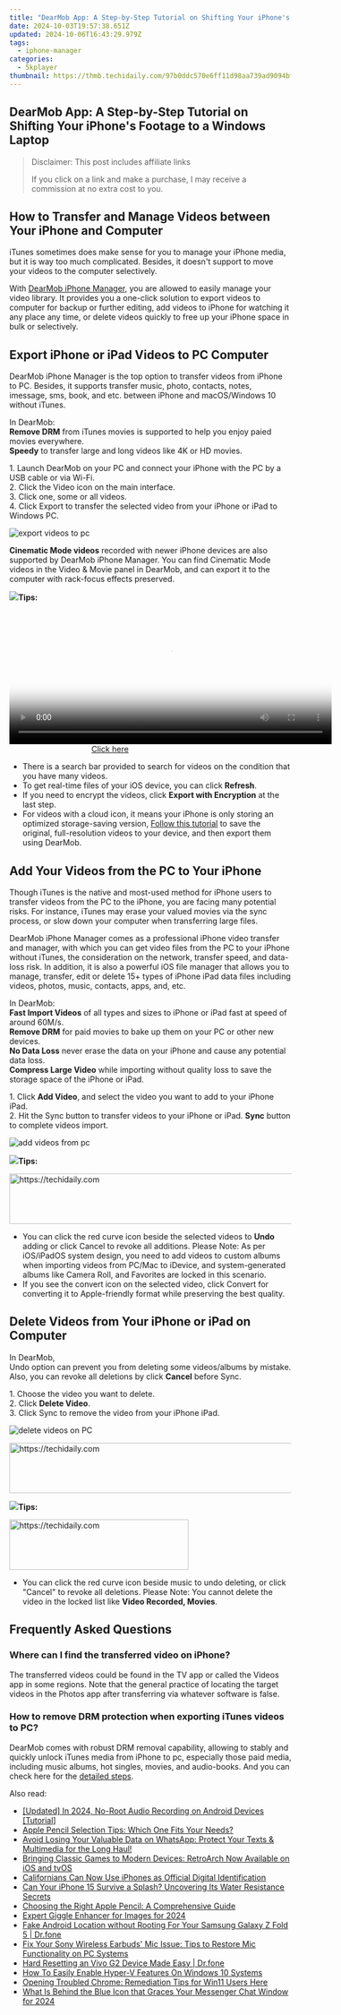 ```yaml
---
title: "DearMob App: A Step-by-Step Tutorial on Shifting Your iPhone's Footage to a Windows Laptop"
date: 2024-10-03T19:57:38.651Z
updated: 2024-10-06T16:43:29.979Z
tags:
  - iphone-manager
categories:
  - 5kplayer
thumbnail: https://thmb.techidaily.com/97b0ddc570e6ff11d98aa739ad9094bf8b6916f3ca7d54eab5f1d4007ba674c0.JPG
---
```


## DearMob App: A Step-by-Step Tutorial on Shifting Your iPhone's Footage to a Windows Laptop

>  Disclaimer: This post includes affiliate links
>
>  If you click on a link and make a purchase, I may receive a commission at no extra cost to you.
>

## How to Transfer and Manage Videos between Your iPhone and Computer

iTunes sometimes does make sense for you to manage your iPhone media, but it is way too much complicated. Besides, it doesn't support to move your videos to the computer selectively.

With [DearMob iPhone Manager](https://tools.techidaily.com/5kplayer/iphone-manager/), you are allowed to easily manage your video library. It provides you a one-click solution to export videos to computer for backup or further editing, add videos to iPhone for watching it any place any time, or delete videos quickly to free up your iPhone space in bulk or selectively.

## Export iPhone or iPad Videos to PC Computer

DearMob iPhone Manager is the top option to transfer videos from iPhone to PC. Besides, it supports transfer music, photo, contacts, notes, imessage, sms, book, and etc. between iPhone and macOS/Windows 10 without iTunes.

In DearMob:  
**Remove DRM** from iTunes movies is supported to help you enjoy paied movies everywhere.  
**Speedy** to transfer large and long videos like 4K or HD movies. 

1\. Launch DearMob on your PC and connect your iPhone with the PC by a USB cable or via Wi-Fi.  
 2\. Click the Video icon on the main interface.  
 3\. Click one, some or all videos.  
 4\. Click Export to transfer the selected video from your iPhone or iPad to Windows PC.

![export videos to pc](https://www.5kplayer.com/user-guide/images/userguide-how/export-iphone-video-pc.jpg) 

**Cinematic Mode videos** recorded with newer iPhone devices are also supported by DearMob iPhone Manager. You can find Cinematic Mode videos in the Video & Movie panel in DearMob, and can export it to the computer with rack-focus effects preserved.

![](https://www.5kplayer.com/user-guide/images/userguide-how/tips-icon.png)**Tips:**

<!-- affiliate ads begin -->
<span id="1983472">
					<video width="576" height="240" style="cursor:pointer"
           poster="//a.impactradius-go.com/display-clicktoplayimage/1983472.png"
           onclick="if(!this.playClicked){this.play();this.setAttribute('controls',true);this.playClicked=true;}">
	   <source src="//a.impactradius-go.com/display-ad/22993-1983472">
	   <img src="//a.impactradius-go.com/display-clicktoplayimage/1983472.png" style="border: none; height: 100%; width: 100%; object-fit: contain">
	</video>
	<div style="width:360px;text-align:center"><a href="javascript:window.open(decodeURIComponent('https%3A%2F%2Fhomestyler.sjv.io%2Fc%2F5597632%2F1983472%2F22993'), '_blank');void(0);">Click here</a></div>
</span>
<img height="0" width="0" src="https://imp.pxf.io/i/5597632/1983472/22993" style="position:absolute;visibility:hidden;" border="0" />
<!-- affiliate ads end -->

* There is a search bar provided to search for videos on the condition that you have many videos.
* To get real-time files of your iOS device, you can click **Refresh**.
* If you need to encrypt the videos, click **Export with Encryption** at the last step.
* For videos with a cloud icon, it means your iPhone is only storing an optimized storage-saving version, [Follow this tutorial](https://tools.techidaily.com/5kplayer/iphone-manager/) to save the original, full-resolution videos to your device, and then export them using DearMob.

## Add Your Videos from the PC to Your iPhone

Though iTunes is the native and most-used method for iPhone users to transfer videos from the PC to the iPhone, you are facing many potential risks. For instance, iTunes may erase your valued movies via the sync process, or slow down your computer when transferring large files.

DearMob iPhone Manager comes as a professional iPhone video transfer and manager, with which you can get video files from the PC to your iPhone without iTunes, the consideration on the network, transfer speed, and data-loss risk. In addition, it is also a powerful iOS file manager that allows you to manage, transfer, edit or delete 15+ types of iPhone iPad data files including videos, photos, music, contacts, apps, and, etc.

In DearMob:  
**Fast Import Videos** of all types and sizes to iPhone or iPad fast at speed of around 60M/s.  
**Remove DRM** for paid movies to bake up them on your PC or other new devices.  
**No Data Loss** never erase the data on your iPhone and cause any potential data loss.   
**Compress Large Video** while importing without quality loss to save the storage space of the iPhone or iPad.

1\. Click **Add Video**, and select the video you want to add to your iPhone iPad.  
 2\. Hit the Sync button to transfer videos to your iPhone or iPad. **Sync** button to complete videos import.

![add videos from pc](https://www.5kplayer.com/user-guide/images/userguide-how/video-to-iphone-pc.jpg) 

![](https://www.5kplayer.com/user-guide/images/userguide-how/tips-icon.png)**Tips:**

<!-- affiliate ads begin -->
<a href="https://appsumo.8odi.net/c/5597632/2137379/7443" target="_top" id="2137379">
  <img src="//a.impactradius-go.com/display-ad/7443-2137379" border="0" alt="https://techidaily.com" width="728" height="90"/>
</a>
<img height="0" width="0" src="https://appsumo.8odi.net/i/5597632/2137379/7443" style="position:absolute;visibility:hidden;" border="0" />
<!-- affiliate ads end -->

* You can click the red curve icon beside the selected videos to **Undo** adding or click Cancel to revoke all additions. Please Note: As per iOS/iPadOS system design, you need to add videos to custom albums when importing videos from PC/Mac to iDevice, and system-generated albums like Camera Roll, and Favorites are locked in this scenario.
* If you see the convert icon on the selected video, click Convert for converting it to Apple-friendly format while preserving the best quality.

## Delete Videos from Your iPhone or iPad on Computer

In DearMob,  
 Undo option can prevent you from deleting some videos/albums by mistake. Also, you can revoke all deletions by click **Cancel** before Sync.

1\. Choose the video you want to delete.  
 2\. Click **Delete Video**.  
 3\. Click Sync to remove the video from your iPhone iPad.

![delete videos on PC](https://www.5kplayer.com/user-guide/images/userguide-how/delete-video-pc.jpg) 

<!-- affiliate ads begin -->
<a href="https://review-au.sjv.io/c/5597632/2098702/14409" target="_top" id="2098702">
  <img src="//a.impactradius-go.com/display-ad/14409-2098702" border="0" alt="https://techidaily.com" width="728" height="90"/>
</a>
<img height="0" width="0" src="https://review-au.sjv.io/i/5597632/2098702/14409" style="position:absolute;visibility:hidden;" border="0" />
<!-- affiliate ads end -->

![](https://www.5kplayer.com/user-guide/images/userguide-how/tips-icon.png)**Tips:**

<!-- affiliate ads begin -->
<a href="https://wigfever.sjv.io/c/5597632/2014848/22899" target="_top" id="2014848">
  <img src="//a.impactradius-go.com/display-ad/22899-2014848" border="0" alt="https://techidaily.com" width="320" height="90"/>
</a>
<img height="0" width="0" src="https://wigfever.sjv.io/i/5597632/2014848/22899" style="position:absolute;visibility:hidden;" border="0" />
<!-- affiliate ads end -->

* You can click the red curve icon beside music to undo deleting, or click "Cancel" to revoke all deletions. Please Note: You cannot delete the video in the locked list like **Video Recorded, Movies**.

## Frequently Asked Questions

### Where can I find the transferred video on iPhone?

The transferred videos could be found in the TV app or called the Videos app in some regions. Note that the general practice of locating the target videos in the Photos app after transferring via whatever software is false. 

### How to remove DRM protection when exporting iTunes videos to PC?

DearMob comes with robust DRM removal capability, allowing to stably and quickly unlock iTunes media from iPhone to pc, especially those paid media, including music albums, hot singles, movies, and audio-books. And you can check here for the [detailed steps](https://tools.techidaily.com/5kplayer/iphone-manager/).

<ins class="adsbygoogle"
     style="display:block"
     data-ad-format="autorelaxed"
     data-ad-client="ca-pub-7571918770474297"
     data-ad-slot="1223367746"></ins>

<ins class="adsbygoogle"
     style="display:block"
     data-ad-client="ca-pub-7571918770474297"
     data-ad-slot="8358498916"
     data-ad-format="auto"
     data-full-width-responsive="true"></ins>

<span class="atpl-alsoreadstyle">Also read:</span>
<div><ul>
<li><a href="https://video-capture.techidaily.com/updated-in-2024-no-root-audio-recording-on-android-devices-tutorial/"><u>[Updated] In 2024, No-Root Audio Recording on Android Devices [Tutorial]</u></a></li>
<li><a href="https://os-tips.techidaily.com/apple-pencil-selection-tips-which-one-fits-your-needs/"><u>Apple Pencil Selection Tips: Which One Fits Your Needs?</u></a></li>
<li><a href="https://os-tips.techidaily.com/avoid-losing-your-valuable-data-on-whatsapp-protect-your-texts-and-multimedia-for-the-long-haul/"><u>Avoid Losing Your Valuable Data on WhatsApp: Protect Your Texts & Multimedia for the Long Haul!</u></a></li>
<li><a href="https://os-tips.techidaily.com/bringing-classic-games-to-modern-devices-retroarch-now-available-on-ios-and-tvos/"><u>Bringing Classic Games to Modern Devices: RetroArch Now Available on iOS and tvOS</u></a></li>
<li><a href="https://os-tips.techidaily.com/californians-can-now-use-iphones-as-official-digital-identification/"><u>Californians Can Now Use iPhones as Official Digital Identification</u></a></li>
<li><a href="https://os-tips.techidaily.com/can-your-iphone-15-survive-a-splash-uncovering-its-water-resistance-secrets/"><u>Can Your iPhone 15 Survive a Splash? Uncovering Its Water Resistance Secrets</u></a></li>
<li><a href="https://os-tips.techidaily.com/choosing-the-right-apple-pencil-a-comprehensive-guide/"><u>Choosing the Right Apple Pencil: A Comprehensive Guide</u></a></li>
<li><a href="https://some-knowledge.techidaily.com/expert-giggle-enhancer-for-images-for-2024/"><u>Expert Giggle Enhancer for Images for 2024</u></a></li>
<li><a href="https://android-location.techidaily.com/fake-android-location-without-rooting-for-your-samsung-galaxy-z-fold-5-drfone-by-drfone-virtual/"><u>Fake Android Location without Rooting For Your Samsung Galaxy Z Fold 5 | Dr.fone</u></a></li>
<li><a href="https://sound-issues.techidaily.com/fix-your-sony-wireless-earbuds-mic-issue-tips-to-restore-mic-functionality-on-pc-systems/"><u>Fix Your Sony Wireless Earbuds' Mic Issue: Tips to Restore Mic Functionality on PC Systems</u></a></li>
<li><a href="https://techidaily.com/hard-resetting-an-vivo-g2-device-made-easy-drfone-by-drfone-reset-android-reset-android/"><u>Hard Resetting an Vivo G2 Device Made Easy | Dr.fone</u></a></li>
<li><a href="https://win-able.techidaily.com/how-to-easily-enable-hyper-v-features-on-windows-10-systems/"><u>How To Easily Enable Hyper-V Features On Windows 10 Systems</u></a></li>
<li><a href="https://win11.techidaily.com/opening-troubled-chrome-remediation-tips-for-win11-users-here/"><u>Opening Troubled Chrome: Remediation Tips for Win11 Users Here</u></a></li>
<li><a href="https://facebook-clips.techidaily.com/what-is-behind-the-blue-icon-that-graces-your-messenger-chat-window-for-2024/"><u>What Is Behind the Blue Icon that Graces Your Messenger Chat Window for 2024</u></a></li>
</ul></div>

